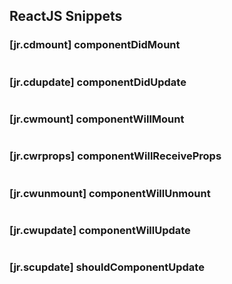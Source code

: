 ## ReactJS Snippets

### [jr.cdmount] componentDidMount

```javascript

```

### [jr.cdupdate] componentDidUpdate

```javascript

```

### [jr.cwmount] componentWillMount

```javascript

```

### [jr.cwrprops] componentWillReceiveProps

```javascript

```

### [jr.cwunmount] componentWillUnmount

```javascript

```

### [jr.cwupdate] componentWillUpdate

```javascript

```

### [jr.scupdate] shouldComponentUpdate

```javascript

```
